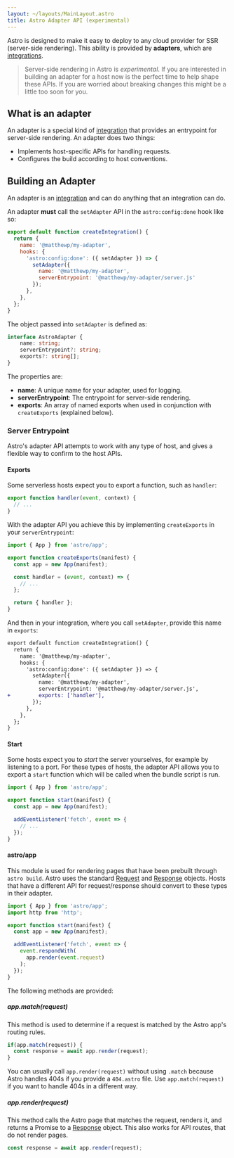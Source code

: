 ```yaml
---
layout: ~/layouts/MainLayout.astro
title: Astro Adapter API (experimental)
---
```


Astro is designed to make it easy to deploy to any cloud provider for SSR (server-side rendering). This ability is provided by __adapters__, which are [integrations](/en/reference/integrations-reference/).

> Server-side rendering in Astro is *experimental*. If you are interested in building an adapter for a host now is the perfect time to help shape these APIs. If you are worried about breaking changes this might be a little too soon for you.

## What is an adapter

An adapter is a special kind of [integration](/en/reference/integrations-reference/) that provides an entrypoint for server-side rendering. An adapter does two things:

- Implements host-specific APIs for handling requests.
- Configures the build according to host conventions.

## Building an Adapter

An adapter is an [integration](/en/reference/integrations-reference/) and can do anything that an integration can do.

An adapter __must__ call the `setAdapter` API in the `astro:config:done` hook like so:

```js
export default function createIntegration() {
  return {
    name: '@matthewp/my-adapter',
    hooks: {
      'astro:config:done': ({ setAdapter }) => {
        setAdapter({
          name: '@matthewp/my-adapter',
          serverEntrypoint: '@matthewp/my-adapter/server.js'
        });
      },
    },
  };
}
```

The object passed into `setAdapter` is defined as:

```ts
interface AstroAdapter {
	name: string;
	serverEntrypoint?: string;
	exports?: string[];
}
```

The properties are:

* __name__: A unique name for your adapter, used for logging.
* __serverEntrypoint__: The entrypoint for server-side rendering.
* __exports__: An array of named exports when used in conjunction with `createExports` (explained below).

### Server Entrypoint

Astro's adapter API attempts to work with any type of host, and gives a flexible way to confirm to the host APIs.

#### Exports

Some serverless hosts expect you to export a function, such as `handler`:

```js
export function handler(event, context) {
  // ...
}
```

With the adapter API you achieve this by implementing `createExports` in your `serverEntrypoint`:

```js
import { App } from 'astro/app';

export function createExports(manifest) {
  const app = new App(manifest);

  const handler = (event, context) => {
    // ...
  };

  return { handler };
}
```

And then in your integration, where you call `setAdapter`, provide this name in `exports`:

```diff
export default function createIntegration() {
  return {
    name: '@matthewp/my-adapter',
    hooks: {
      'astro:config:done': ({ setAdapter }) => {
        setAdapter({
          name: '@matthewp/my-adapter',
          serverEntrypoint: '@matthewp/my-adapter/server.js',
+         exports: ['handler'],
        });
      },
    },
  };
}
```

#### Start

Some hosts expect you to *start* the server yourselves, for example by listening to a port. For these types of hosts, the adapter API allows you to export a `start` function which will be called when the bundle script is run.

```js
import { App } from 'astro/app';

export function start(manifest) {
  const app = new App(manifest);

  addEventListener('fetch', event => {
    // ...
  });
}
```

#### astro/app

This module is used for rendering pages that have been prebuilt through `astro build`. Astro uses the standard [Request](https://developer.mozilla.org/en-US/docs/Web/API/Request) and [Response](https://developer.mozilla.org/en-US/docs/Web/API/Response) objects. Hosts that have a different API for request/response should convert to these types in their adapter.

```js
import { App } from 'astro/app';
import http from 'http';

export function start(manifest) {
  const app = new App(manifest);

  addEventListener('fetch', event => {
    event.respondWith(
      app.render(event.request)
    );
  });
}
```

The following methods are provided:

##### app.match(request)

This method is used to determine if a request is matched by the Astro app's routing rules.

```js
if(app.match(request)) {
  const response = await app.render(request);
}
```

You can usually call `app.render(request)` without using `.match` because Astro handles 404s if you provide a `404.astro` file. Use `app.match(request)` if you want to handle 404s in a different way.

##### app.render(request)

This method calls the Astro page that matches the request, renders it, and returns a Promise to a [Response](https://developer.mozilla.org/en-US/docs/Web/API/Response) object. This also works for API routes, that do not render pages.

```js
const response = await app.render(request);
```
